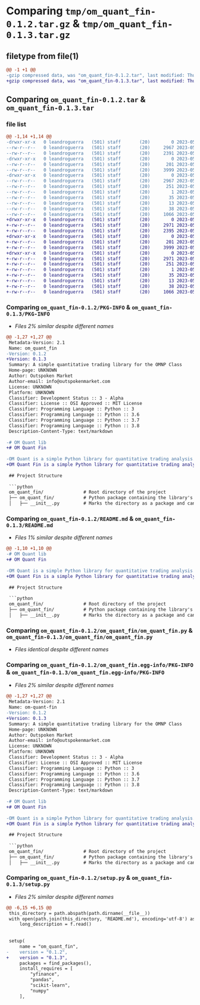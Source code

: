 # Comparing `tmp/om_quant_fin-0.1.2.tar.gz` & `tmp/om_quant_fin-0.1.3.tar.gz`

## filetype from file(1)

```diff
@@ -1 +1 @@
-gzip compressed data, was "om_quant_fin-0.1.2.tar", last modified: Thu May  4 19:32:23 2023, max compression
+gzip compressed data, was "om_quant_fin-0.1.3.tar", last modified: Thu May  4 19:37:35 2023, max compression
```

## Comparing `om_quant_fin-0.1.2.tar` & `om_quant_fin-0.1.3.tar`

### file list

```diff
@@ -1,14 +1,14 @@
-drwxr-xr-x   0 leandroguerra   (501) staff       (20)        0 2023-05-04 19:32:23.877581 om_quant_fin-0.1.2/
--rw-r--r--   0 leandroguerra   (501) staff       (20)     2967 2023-05-04 19:32:23.877429 om_quant_fin-0.1.2/PKG-INFO
--rw-r--r--   0 leandroguerra   (501) staff       (20)     2391 2023-05-04 19:30:48.000000 om_quant_fin-0.1.2/README.md
-drwxr-xr-x   0 leandroguerra   (501) staff       (20)        0 2023-05-04 19:32:23.876490 om_quant_fin-0.1.2/om_quant_fin/
--rw-r--r--   0 leandroguerra   (501) staff       (20)      201 2023-05-04 19:12:22.000000 om_quant_fin-0.1.2/om_quant_fin/__init__.py
--rw-r--r--   0 leandroguerra   (501) staff       (20)     3999 2023-05-04 18:28:26.000000 om_quant_fin-0.1.2/om_quant_fin/om_quant_fin.py
-drwxr-xr-x   0 leandroguerra   (501) staff       (20)        0 2023-05-04 19:32:23.877242 om_quant_fin-0.1.2/om_quant_fin.egg-info/
--rw-r--r--   0 leandroguerra   (501) staff       (20)     2967 2023-05-04 19:32:23.000000 om_quant_fin-0.1.2/om_quant_fin.egg-info/PKG-INFO
--rw-r--r--   0 leandroguerra   (501) staff       (20)      251 2023-05-04 19:32:23.000000 om_quant_fin-0.1.2/om_quant_fin.egg-info/SOURCES.txt
--rw-r--r--   0 leandroguerra   (501) staff       (20)        1 2023-05-04 19:32:23.000000 om_quant_fin-0.1.2/om_quant_fin.egg-info/dependency_links.txt
--rw-r--r--   0 leandroguerra   (501) staff       (20)       35 2023-05-04 19:32:23.000000 om_quant_fin-0.1.2/om_quant_fin.egg-info/requires.txt
--rw-r--r--   0 leandroguerra   (501) staff       (20)       13 2023-05-04 19:32:23.000000 om_quant_fin-0.1.2/om_quant_fin.egg-info/top_level.txt
--rw-r--r--   0 leandroguerra   (501) staff       (20)       38 2023-05-04 19:32:23.877633 om_quant_fin-0.1.2/setup.cfg
--rw-r--r--   0 leandroguerra   (501) staff       (20)     1066 2023-05-04 19:30:56.000000 om_quant_fin-0.1.2/setup.py
+drwxr-xr-x   0 leandroguerra   (501) staff       (20)        0 2023-05-04 19:37:35.702292 om_quant_fin-0.1.3/
+-rw-r--r--   0 leandroguerra   (501) staff       (20)     2971 2023-05-04 19:37:35.702123 om_quant_fin-0.1.3/PKG-INFO
+-rw-r--r--   0 leandroguerra   (501) staff       (20)     2395 2023-05-04 19:36:43.000000 om_quant_fin-0.1.3/README.md
+drwxr-xr-x   0 leandroguerra   (501) staff       (20)        0 2023-05-04 19:37:35.701180 om_quant_fin-0.1.3/om_quant_fin/
+-rw-r--r--   0 leandroguerra   (501) staff       (20)      201 2023-05-04 19:12:22.000000 om_quant_fin-0.1.3/om_quant_fin/__init__.py
+-rw-r--r--   0 leandroguerra   (501) staff       (20)     3999 2023-05-04 18:28:26.000000 om_quant_fin-0.1.3/om_quant_fin/om_quant_fin.py
+drwxr-xr-x   0 leandroguerra   (501) staff       (20)        0 2023-05-04 19:37:35.701934 om_quant_fin-0.1.3/om_quant_fin.egg-info/
+-rw-r--r--   0 leandroguerra   (501) staff       (20)     2971 2023-05-04 19:37:35.000000 om_quant_fin-0.1.3/om_quant_fin.egg-info/PKG-INFO
+-rw-r--r--   0 leandroguerra   (501) staff       (20)      251 2023-05-04 19:37:35.000000 om_quant_fin-0.1.3/om_quant_fin.egg-info/SOURCES.txt
+-rw-r--r--   0 leandroguerra   (501) staff       (20)        1 2023-05-04 19:37:35.000000 om_quant_fin-0.1.3/om_quant_fin.egg-info/dependency_links.txt
+-rw-r--r--   0 leandroguerra   (501) staff       (20)       35 2023-05-04 19:37:35.000000 om_quant_fin-0.1.3/om_quant_fin.egg-info/requires.txt
+-rw-r--r--   0 leandroguerra   (501) staff       (20)       13 2023-05-04 19:37:35.000000 om_quant_fin-0.1.3/om_quant_fin.egg-info/top_level.txt
+-rw-r--r--   0 leandroguerra   (501) staff       (20)       38 2023-05-04 19:37:35.702352 om_quant_fin-0.1.3/setup.cfg
+-rw-r--r--   0 leandroguerra   (501) staff       (20)     1066 2023-05-04 19:37:27.000000 om_quant_fin-0.1.3/setup.py
```

### Comparing `om_quant_fin-0.1.2/PKG-INFO` & `om_quant_fin-0.1.3/PKG-INFO`

 * *Files 2% similar despite different names*

```diff
@@ -1,27 +1,27 @@
 Metadata-Version: 2.1
 Name: om_quant_fin
-Version: 0.1.2
+Version: 0.1.3
 Summary: A simple quantitative trading library for the OMNP Class
 Home-page: UNKNOWN
 Author: Outspoken Market
 Author-email: info@outspokenmarket.com
 License: UNKNOWN
 Platform: UNKNOWN
 Classifier: Development Status :: 3 - Alpha
 Classifier: License :: OSI Approved :: MIT License
 Classifier: Programming Language :: Python :: 3
 Classifier: Programming Language :: Python :: 3.6
 Classifier: Programming Language :: Python :: 3.7
 Classifier: Programming Language :: Python :: 3.8
 Description-Content-Type: text/markdown
 
-# OM Quant lib
+# OM Quant Fin
 
-OM Quant is a simple Python library for quantitative trading analysis. It provides functionality for downloading stock data, calculating various indicators, and running a logistic regression model with AUC and Gini metrics for model evaluation.
+OM Quant Fin is a simple Python library for quantitative trading analysis. It provides functionality for downloading stock data, calculating various indicators, and running a logistic regression model with AUC and Gini metrics for model evaluation.
 
 ## Project Structure
 
 ```python
 om_quant_fin/               # Root directory of the project
 ├── om_quant_fin/           # Python package containing the library's code
 │   ├── __init__.py         # Marks the directory as a package and can contain package-level code or imports
```

### Comparing `om_quant_fin-0.1.2/README.md` & `om_quant_fin-0.1.3/README.md`

 * *Files 1% similar despite different names*

```diff
@@ -1,10 +1,10 @@
-# OM Quant lib
+# OM Quant Fin
 
-OM Quant is a simple Python library for quantitative trading analysis. It provides functionality for downloading stock data, calculating various indicators, and running a logistic regression model with AUC and Gini metrics for model evaluation.
+OM Quant Fin is a simple Python library for quantitative trading analysis. It provides functionality for downloading stock data, calculating various indicators, and running a logistic regression model with AUC and Gini metrics for model evaluation.
 
 ## Project Structure
 
 ```python
 om_quant_fin/               # Root directory of the project
 ├── om_quant_fin/           # Python package containing the library's code
 │   ├── __init__.py         # Marks the directory as a package and can contain package-level code or imports
```

### Comparing `om_quant_fin-0.1.2/om_quant_fin/om_quant_fin.py` & `om_quant_fin-0.1.3/om_quant_fin/om_quant_fin.py`

 * *Files identical despite different names*

### Comparing `om_quant_fin-0.1.2/om_quant_fin.egg-info/PKG-INFO` & `om_quant_fin-0.1.3/om_quant_fin.egg-info/PKG-INFO`

 * *Files 2% similar despite different names*

```diff
@@ -1,27 +1,27 @@
 Metadata-Version: 2.1
 Name: om-quant-fin
-Version: 0.1.2
+Version: 0.1.3
 Summary: A simple quantitative trading library for the OMNP Class
 Home-page: UNKNOWN
 Author: Outspoken Market
 Author-email: info@outspokenmarket.com
 License: UNKNOWN
 Platform: UNKNOWN
 Classifier: Development Status :: 3 - Alpha
 Classifier: License :: OSI Approved :: MIT License
 Classifier: Programming Language :: Python :: 3
 Classifier: Programming Language :: Python :: 3.6
 Classifier: Programming Language :: Python :: 3.7
 Classifier: Programming Language :: Python :: 3.8
 Description-Content-Type: text/markdown
 
-# OM Quant lib
+# OM Quant Fin
 
-OM Quant is a simple Python library for quantitative trading analysis. It provides functionality for downloading stock data, calculating various indicators, and running a logistic regression model with AUC and Gini metrics for model evaluation.
+OM Quant Fin is a simple Python library for quantitative trading analysis. It provides functionality for downloading stock data, calculating various indicators, and running a logistic regression model with AUC and Gini metrics for model evaluation.
 
 ## Project Structure
 
 ```python
 om_quant_fin/               # Root directory of the project
 ├── om_quant_fin/           # Python package containing the library's code
 │   ├── __init__.py         # Marks the directory as a package and can contain package-level code or imports
```

### Comparing `om_quant_fin-0.1.2/setup.py` & `om_quant_fin-0.1.3/setup.py`

 * *Files 2% similar despite different names*

```diff
@@ -6,15 +6,15 @@
 this_directory = path.abspath(path.dirname(__file__))
 with open(path.join(this_directory, 'README.md'), encoding='utf-8') as f:
     long_description = f.read()
 
 
 setup(
     name = "om_quant_fin",
-    version = "0.1.2",
+    version = "0.1.3",
     packages = find_packages(),
     install_requires = [
         "yfinance",
         "pandas",
         "scikit-learn",
         "numpy"
     ],
```

